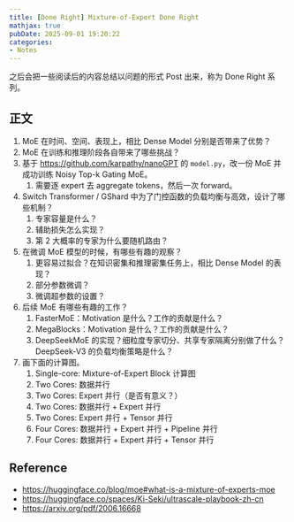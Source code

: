 ```yaml
---
title: [Done Right] Mixture-of-Expert Done Right
mathjax: true
pubDate: 2025-09-01 19:20:22
categories:
- Notes
---
```


之后会把一些阅读后的内容总结以问题的形式 Post 出来，称为 Done Right 系列。

## 正文

1.  MoE 在时间、空间、表现上，相比 Dense Model 分别是否带来了优势？
2.  MoE 在训练和推理阶段各自带来了哪些挑战？
3.  基于 https://github.com/karpathy/nanoGPT 的 `model.py`，改一份 MoE 并成功训练 Noisy Top-k Gating MoE。
    1.  需要逐 expert 去 aggregate tokens，然后一次 forward。
4.  Switch Transformer / GShard 中为了门控函数的负载均衡与高效，设计了哪些机制？
    1.  专家容量是什么？
    2.  辅助损失怎么实现？
    3.  第 2 大概率的专家为什么要随机路由？
5.  在微调 MoE 模型的时候，有哪些有趣的观察？
    1.  更容易过拟合？在知识密集和推理密集任务上，相比 Dense Model 的表现？
    2.  部分参数微调？
    3.  微调超参数的设置？
6.  后续 MoE 有哪些有趣的工作？
    1.  FasterMoE：Motivation 是什么？工作的贡献是什么？
    2.  MegaBlocks：Motivation 是什么？工作的贡献是什么？
    3.  DeepSeekMoE 的实现？细粒度专家切分、共享专家隔离分别做了什么？DeepSeek-V3 的负载均衡策略是什么？
7.  画下面的计算图。
    1.  Single-core: Mixture-of-Expert Block 计算图
    2.  Two Cores: 数据并行
    3.  Two Cores: Expert 并行（是否有意义？）
    4.  Two Cores: 数据并行 + Expert 并行
    5.  Two Cores: Expert 并行 + Tensor 并行
    6.  Four Cores: 数据并行 + Expert 并行 + Pipeline 并行
    7.  Four Cores: 数据并行 + Expert 并行 + Tensor 并行

## Reference

-   https://huggingface.co/blog/moe#what-is-a-mixture-of-experts-moe
-   https://huggingface.co/spaces/Ki-Seki/ultrascale-playbook-zh-cn
-   https://arxiv.org/pdf/2006.16668
